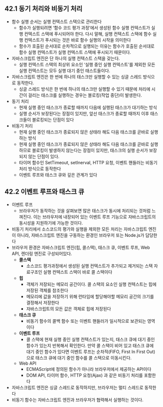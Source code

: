 ## 42.1 동기 처리와 비동기 처리

- 함수 실행 순서는 실행 컨텍스트 스택으로 관리한다
  - 함수가 실행되려면 ‘함수 코드 평가 과정’에서 생성된 함수 실행 컨텍스트가 실행 컨텍스트 스택에 푸시되어야 한다. 다시 말해, 실행 컨텍스트 스택에 함수 실행 컨텍스트가 푸시되는 것은 바로 함수 실행의 시작을 의미한다
  - 함수가 호출된 순서대로 순차적으로 실행되는 이유는 함수가 호출된 순서대로 함수 실행 컨텍스트가 실행 컨텍스트 스택에 푸시되기 때문이다.
- 자바스크립트 엔진은 단 하나의 실행 컨텍스트 스택을 갖는다.
  - 실행 컨텍스트 스택의 최상위 요소인 ‘실행 중인 실행 컨텍스트’를 제외한 모든 실행 컨텍스트는 모두 실행 대기 중인 태스트들이다.
- 자바스크립트 엔진은 한 번에 하나의 태스크만 실행할 수 있는 싱글 스레드 방식으로 동작한다.
  - 싱글 스레드 방식은 한 번에 하나의 태스크만 실행할 수 있기 때문에 처리에 시간이 걸리는 태스크를 실행하는 경우는 블로킹(작업 중단)이 발생한다.
- 동기 처리
  - 현재 실행 중인 태스크가 종료할 때까지 다음에 실행된 태스크가 대기하는 방식
  - 실행 순서가 보장된다는 장점이 있지만, 앞선 태스크가 종료할 때까지 이후 태스크들이 블로킹되는 단점이 있다
- 비동기 처리
  - 현재 실행 중인 태스크가 종료되지 않은 상태라 해도 다음 태스크를 곧바로 실행하는 방식
  - 현재 실행 중인 태스크가 종료되지 않은 상태라 해도 다음 태스크를 곧바로 실행하므로 블로킹이 발생하지 않는다는 장점이 있지만, 태스크의 실행 순서가 보장되지 않는 단점이 있다.
  - 타이머 함수인 SetTimeout, setInerval, HTTP 요청, 이벤트 핸들러는 비동기 처리 방식으로 동작한다
  - 이벤트 루프와 태스크 큐와 깊은 관계가 있다

## 42.2 이벤트 루프와 태스크 큐

- 이벤트 루프
  - 브라우저가 동작하는 것을 살펴보면 많은 태스크가 동시에 처리되는 것처럼 느껴진다. 이는 브라우저에 내장되어 있는 이벤트 루프 기능으로 자바스크립트의 동시성을 지원하기에 가능한 것이다.
- 비동기 처리에서 소스코드의 평가와 실행을 제외한 모든 처리는 자바스크립트 엔진이 아니라, 자바스크립트 엔진을 구동하는 환경인 브라우저 또는 Node.js가 담당한다
- 브라우저 환경은 자바스크립트 엔진(힙, 콜스택), 태스크 큐, 이벤트 루프, Web API, 렌더링 엔진로 구성되어있다.
  - **콜스택**
    - 소스코드 평가과정에서 생성된 실행 컨텍스트가 추가되고 제거되는 스택 자료구조인 실행 컨텍스트 스택이 바로 콜 스택이다
  - **힙**
    - 객체가 저장되는 메모리 공간이다. 콜 스택의 요소인 실행 컨텍스트는 힙에 저장된 객체를 참조한다
    - 메모리에 값을 저장하기 위해 런타임에 할당해야할 메모리 공간의 크기를 결정해서 저장한다
    - 자바스크립트의 모든 값은 객체로 힙에 저장된다
  - **태스크 큐**
    - 비동기 함수의 콜백 함수 또는 이벤트 핸들러가 일시적으로 보관되는 영역이다
  - **이벤트 루프**
    - 콜 스택에 현재 실행 중인 실행 컨텍스트가 있는지, 태스크 큐에 대기 중인 함수가 있는지 반복해서 확인한다. 만약 콜 스택이 비어 있고 태스크 큐에 대기 중인 함수가 있다면 이벤트 루프는 순차적(FIFO, First In First Out)으로 태스크 큐에 대기 중인 함수를 콜 스택으로 이동시킨다.
  - Web API
    - ECMAScript에 정의된 함수가 아니라 브라우저에서 제공하는 API이다
    - DOM API, 타이머 함수, HTTP 요청(Ajax) 과 같은 비동기 처리를 포함한다
- 자바스크립트 엔진은 싱글 스레드로 동작하지만, 브라우저는 멀티 스레드로 동작한다
- 비동기 함수는 자바스크립트 엔진과 브라우저가 협력해서 실행하는 것이다.
